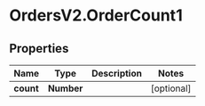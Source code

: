 # OrdersV2.OrderCount1

## Properties
Name | Type | Description | Notes
------------ | ------------- | ------------- | -------------
**count** | **Number** |  | [optional] 
